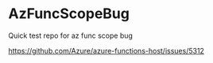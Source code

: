 # AzFuncScopeBug

Quick test repo for az func scope bug

https://github.com/Azure/azure-functions-host/issues/5312
